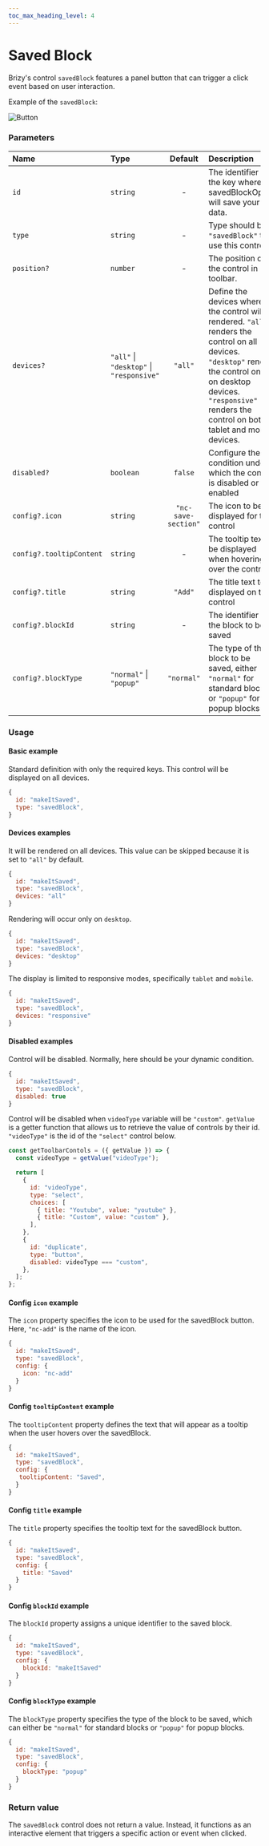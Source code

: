 ```yaml
---
toc_max_heading_level: 4
---
```


# Saved Block

Brizy's control `savedBlock` features a panel button that can trigger a click event based on user interaction.

Example of the `savedBlock`:

![Button](/img/ui-controls/savedBlock.png)

### Parameters

| Name                     | Type                                     |       Default       | Description                                                                                                                                                                                                                       |
| :----------------------- | :--------------------------------------- | :-----------------: | :-------------------------------------------------------------------------------------------------------------------------------------------------------------------------------------------------------------------------------- |
| `id`                     | `string`                                 |          -          | The identifier of the key where the savedBlockOption will save your data.                                                                                                                                                         |
| `type`                   | `string`                                 |          -          | Type should be `"savedBlock"` to use this control.                                                                                                                                                                                |
| `position?`              | `number`                                 |          -          | The position of the control in toolbar.                                                                                                                                                                                           |
| `devices?`               | `"all"` \| `"desktop"` \| `"responsive"` |       `"all"`       | Define the devices where the control will be rendered. `"all"` renders the control on all devices. `"desktop"` renders the control only on desktop devices. `"responsive"` renders the control on both tablet and mobile devices. |
| `disabled?`              | `boolean`                                |       `false`       | Configure the condition under which the control is disabled or enabled                                                                                                                                                            |
| `config?.icon`           | `string`                                 | `"nc-save-section"` | The icon to be displayed for the control                                                                                                                                                                                          |
| `config?.tooltipContent` | `string`                                 |          -          | The tooltip text to be displayed when hovering over the control                                                                                                                                                                   |
| `config?.title`          | `string`                                 |       `"Add"`       | The title text to be displayed on the control                                                                                                                                                                                     |
| `config?.blockId`        | `string`                                 |          -          | The identifier of the block to be saved                                                                                                                                                                                           |
| `config?.blockType`      | `"normal"` \| `"popup"`                  |     `"normal"`      | The type of the block to be saved, either `"normal"` for standard blocks or `"popup"` for popup blocks                                                                                                                            |

### Usage

#### Basic example

Standard definition with only the required keys. This control will be displayed on all devices.

```js
{
  id: "makeItSaved",
  type: "savedBlock",
}
```

#### Devices examples

It will be rendered on all devices. This value can be skipped because it is set to `"all"` by default.

```js
{
  id: "makeItSaved",
  type: "savedBlock",
  devices: "all"
}
```

Rendering will occur only on `desktop`.

```js
{
  id: "makeItSaved",
  type: "savedBlock",
  devices: "desktop"
}
```

The display is limited to responsive modes, specifically `tablet` and `mobile`.

```js
{
  id: "makeItSaved",
  type: "savedBlock",
  devices: "responsive"
}
```

#### Disabled examples

Control will be disabled. Normally, here should be your dynamic condition.

```js
{
  id: "makeItSaved",
  type: "savedBlock",
  disabled: true
}
```

Control will be disabled when `videoType` variable will be `"custom"`.
`getValue` is a getter function that allows us to retrieve the value of controls by their id.
`"videoType"` is the id of the `"select"` control below.

```js
const getToolbarContols = ({ getValue }) => {
  const videoType = getValue("videoType");

  return [
    {
      id: "videoType",
      type: "select",
      choices: [
        { title: "Youtube", value: "youtube" },
        { title: "Custom", value: "custom" },
      ],
    },
    {
      id: "duplicate",
      type: "button",
      disabled: videoType === "custom",
    },
  ];
};
```

#### Config `icon` example

The `icon` property specifies the icon to be used for the savedBlock button.<br/> Here, `"nc-add"` is the name of the icon.

```js
{
  id: "makeItSaved",
  type: "savedBlock",
  config: {
    icon: "nc-add"
  }
}
```

#### Config `tooltipContent` example

The `tooltipContent` property defines the text that will appear as a tooltip when the user hovers over the savedBlock.

```js
{
  id: "makeItSaved",
  type: "savedBlock",
  config: {
   tooltipContent: "Saved",
  }
}
```

#### Config `title` example

The `title` property specifies the tooltip text for the savedBlock button.

```js
{
  id: "makeItSaved",
  type: "savedBlock",
  config: {
    title: "Saved"
  }
}
```

#### Config `blockId` example

The `blockId` property assigns a unique identifier to the saved block.

```js
{
  id: "makeItSaved",
  type: "savedBlock",
  config: {
    blockId: "makeItSaved"
  }
}
```

#### Config `blockType` example

The `blockType` property specifies the type of the block to be saved, which can either be `"normal"` for standard blocks or `"popup"` for popup blocks.

```js
{
  id: "makeItSaved",
  type: "savedBlock",
  config: {
    blockType: "popup"
  }
}
```

### Return value

The `savedBlock` control does not return a value. Instead, it functions as an interactive element that triggers a specific action or event when clicked.
